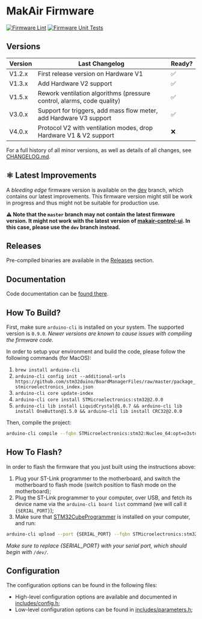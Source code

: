 # MakAir Firmware

[![Firmware Lint](https://github.com/makers-for-life/makair-firmware/workflows/Firmware%20Lint/badge.svg)](https://github.com/makers-for-life/makair-firmware/actions?query=workflow%3A%22Firmware+Lint%22) [![Firmware Unit Tests](https://github.com/makers-for-life/makair-firmware/workflows/Firmware%20Unit%20Tests/badge.svg)](https://github.com/makers-for-life/makair-firmware/actions?query=workflow%3A%22Firmware+Unit+Tests%22)

## Versions

| Version | Last Changelog | Ready? |
| ------- | -------------- | ------ |
| V1.2.x | First release version on Hardware V1 | ✅
| V1.3.x | Add Hardware V2 support | ✅
| V1.5.x | Rework ventilation algorithms (pressure control, alarms, code quality) | ✅
| V3.0.x | Support for triggers, add mass flow meter, add Hardware V3 support | ✅
| V4.0.x | Protocol V2 with ventilation modes, drop Hardware V1 & V2 support | ❌

For a full history of all minor versions, as well as details of all changes, see [CHANGELOG.md](CHANGELOG.md).

## ⚛️ Latest Improvements

A _bleeding edge_ firmware version is available on the [dev](https://github.com/makers-for-life/makair-firmware/tree/dev) branch, which contains our latest improvements. This firmware version might still be work in progress and thus might not be suitable for production use.

**⚠️ Note that the `master` branch may not contain the latest firmware version. It might not work with the latest version of [makair-control-ui](https://github.com/makers-for-life/makair-control-ui). In this case, please use the `dev` branch instead.**

## Releases

Pre-compiled binaries are available in the [Releases](https://github.com/makers-for-life/makair-firmware/releases) section.

## Documentation

Code documentation can be [found there](https://makers-for-life.github.io/makair-firmware/files.html).

## How To Build?

First, make sure `arduino-cli` is installed on your system. The supported version is `0.9.0`. _Newer versions are known to cause issues with compiling the firmware code._

In order to setup your environment and build the code, please follow the following commands (for MacOS):

1. `brew install arduino-cli`
2. `arduino-cli config init --additional-urls https://github.com/stm32duino/BoardManagerFiles/raw/master/package_stmicroelectronics_index.json`
3. `arduino-cli core update-index`
4. `arduino-cli core install STMicroelectronics:stm32@2.0.0`
5. `arduino-cli lib install LiquidCrystal@1.0.7 && arduino-cli lib install OneButton@1.5.0 && arduino-cli lib install CRC32@2.0.0`

Then, compile the project:

```sh
arduino-cli compile --fqbn STMicroelectronics:stm32:Nucleo_64:opt=o3std,pnum=NUCLEO_F411RE --verbose srcs/respirator.cpp --output output/respirator-production
```

## How To Flash?

In order to flash the firmware that you just built using the instructions above:

1. Plug your ST-Link programmer to the motherboard, and switch the motherboard to flash mode (switch position to flash mode on the motherboard);
2. Plug the ST-Link programmer to your computer, over USB, and fetch its device name via the `arduino-cli board list` command (we will call it `{SERIAL_PORT}`);
3. Make sure that [STM32CubeProgrammer](https://www.st.com/en/development-tools/stm32cubeprog.html) is installed on your computer, and run:

```sh
arduino-cli upload --port {SERIAL_PORT} --fqbn STMicroelectronics:stm32:Nucleo_64:pnum=NUCLEO_F411RE,upload_method=swdMethod --input output/respirator-production
```

_Make sure to replace {SERIAL_PORT} with your serial port, which should begin with `/dev/`._

## Configuration

The configuration options can be found in the following files:

* High-level configuration options are available and documented in [includes/config.h](includes/config.h);
* Low-level configuration options can be found in [includes/parameters.h](includes/parameters.h);
